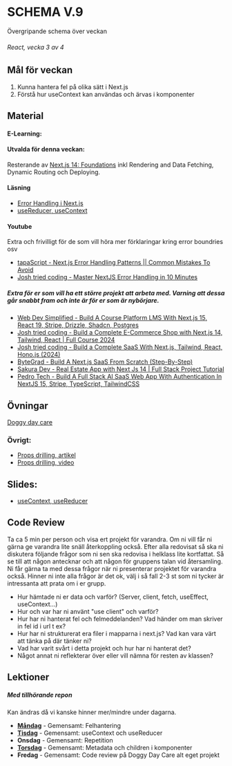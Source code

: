 # SCHEMA V.9
Övergripande schema över veckan

###### React, vecka 3 av 4

## Mål för veckan
1. Kunna hantera fel på olika sätt i Next.js
2. Förstå hur useContext kan användas och ärvas i komponenter

## Material
#### E-Learning:
#### Utvalda för denna veckan:
Resterande av [Next.js 14: Foundations](https://app.pluralsight.com/library/courses/nextjs-13-fundamentals/table-of-contents) inkl Rendering and Data Fetching, Dynamic Routing och Deploying.
#### Läsning
* [Error Handling i Next.js](https://nextjs.org/docs/app/getting-started/error-handling)
* [useReducer, useContext](https://www.webdevtutor.net/blog/typescript-usecontext-usereducer)
#### Youtube
Extra och frivilligt för de som vill höra mer förklaringar kring error boundries osv
* [tapaScript - Next.js Error Handling Patterns || Common Mistakes To Avoid](https://www.youtube.com/watch?v=WBACCNJAzog)
* [Josh tried coding - Master NextJS Error Handling in 10 Minutes](https://www.youtube.com/watch?v=CfkiO8wTSOY)

##### Extra för er som vill ha ett större projekt att arbeta med. Varning att dessa går snabbt fram och inte är för er som är nybörjare.
* [Web Dev Simplified - Build A Course Platform LMS With Next.js 15, React 19, Stripe, Drizzle, Shadcn, Postgres](https://www.youtube.com/watch?v=OAyQ3Wyyzfg)
* [Josh tried coding - Build a Complete E-Commerce Shop with Next.js 14, Tailwind, React | Full Course 2024](https://www.youtube.com/watch?v=SG82Aqcaaa0)
* [Josh tried coding - Build a Complete SaaS With Next.js, Tailwind, React, Hono.js (2024)](https://www.youtube.com/watch?v=vEQlN17miq8)
* [ByteGrad - Build A Next.js SaaS From Scratch (Step-By-Step)](https://www.youtube.com/watch?v=ERGkwdyjtcM)
* [Sakura Dev - Real Estate App with Next Js 14 | Full Stack Project Tutorial](https://www.youtube.com/watch?v=DEhgtpMxuOQ&list=PLhnVDNT5zYN9ej5u4ftvLYtebI2xVTTyx)
* [Pedro Tech - Build A Full Stack AI SaaS Web App With Authentication In NextJS 15, Stripe, TypeScript, TailwindCSS](https://www.youtube.com/watch?v=RUE3nYI75VE)

## Övningar
[Doggy day care](https://github.com/Lexicon-frontend-2024-2025/doggy-daycare/blob/main/README.md)

### Övrigt:
* [Props drilling, artikel](https://www.freecodecamp.org/news/prop-drilling-in-react-explained-with-examples/)
* [Props drilling, video](https://www.youtube.com/watch?v=QLO64jkGkRg)

## Slides:
* [useContext, useReducer](https://docs.google.com/presentation/d/1o7cqTfJDS-oAqGTMB4m0gJSoPZIw1zoDFTZ4DCN04Bg/edit?usp=sharing)

## Code Review
Ta ca 5 min per person och visa ert projekt för varandra. Om ni vill får ni gärna ge varandra lite snäll återkoppling också. 
Efter alla redovisat så ska ni diskutera följande frågor som ni sen ska redovisa i helklass lite kortfattat. Så se till att någon antecknar och att någon för gruppens talan vid återsamling. Ni får gärna ta med dessa frågor när ni presenterar projektet för varandra också. Hinner ni inte alla frågor är det ok, välj i så fall 2-3 st som ni tycker är intressanta att prata om i er grupp.
* Hur hämtade ni er data och varför? (Server, client, fetch, useEffect, useContext...)
* Hur och var har ni använt "use client" och varför?
* Hur har ni hanterat fel och felmeddelanden? Vad händer om man skriver in fel id i url t ex?
* Hur har ni strukturerat era filer i mapparna i next.js? Vad kan vara värt att tänka på där tänker ni?
* Vad har varit svårt i detta projekt och hur har ni hanterat det?
* Något annat ni reflekterar över eller vill nämna för resten av klassen?

## Lektioner
##### Med tillhörande repon
Kan ändras då vi kanske hinner mer/mindre under dagarna.
* **[Måndag](https://github.com/Robert-Lexicon/lektion-shop)** - Gemensamt: Felhantering
* **[Tisdag](https://github.com/Lexicon-frontend-2024-2025/lektion-25-feb)** - Gemensamt: useContext och useReducer
* **Onsdag** - Gemensamt: Repetition
* **[Torsdag](https://github.com/Robert-Lexicon/lektion-shop/tree/dev)** - Gemensamt: Metadata och children i komponenter
* **Fredag** - Gemensamt: Code review på Doggy Day Care alt eget projekt
